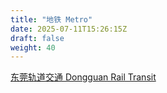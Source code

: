 ```yaml
---
title: "地铁 Metro"
date: 2025-07-11T15:26:15Z
draft: false
weight: 40
---
```


[东莞轨道交通 Dongguan Rail Transit](https://blog.lcna.cn/transmit/metro/dg)